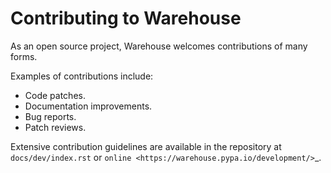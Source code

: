 # Contributing to Warehouse

As an open source project, Warehouse welcomes contributions of many forms.

Examples of contributions include:

- Code patches.
- Documentation improvements.
- Bug reports.
- Patch reviews.

Extensive contribution guidelines are available in the repository at
`docs/dev/index.rst` or `online <https://warehouse.pypa.io/development/>`\_.
